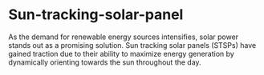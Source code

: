 # Sun-tracking-solar-panel
As the demand for renewable energy sources intensifies, solar power stands out as a promising solution. Sun tracking solar panels (STSPs) have gained traction due to their ability to maximize energy generation by dynamically orienting towards the sun throughout the day.
